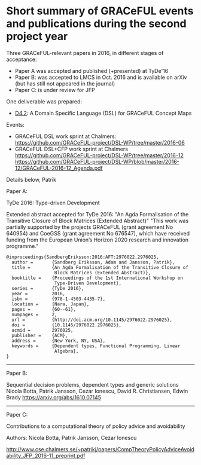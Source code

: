# Short summary of GRACeFUL events and publications during the second project year



Three GRACeFUL-relevant papers in 2016, in different stages of acceptance:
* Paper A was accepted and published (+presented) at TyDe'16
* Paper B: was accepted to LMCS in Oct. 2016 and is available on arXiv (but has still not appeared in the journal)
* Paper C: is under review for JFP

One deliverable was prepared:
* [D4.2](deliverables/d4.2/): A Domain Specific Language (DSL) for GRACeFUL Concept Maps

Events:
* GRACeFUL DSL work sprint at Chalmers:
  https://github.com/GRACeFUL-project/DSL-WP/tree/master/2016-06
* GRACeFUL DSL+CFP work sprint at Chalmers
  https://github.com/GRACeFUL-project/DSL-WP/tree/master/2016-12
  https://github.com/GRACeFUL-project/DSL-WP/blob/master/2016-12/GRACeFUL-2016-12_Agenda.pdf

Details below,
  Patrik


Paper A:

TyDe 2016: Type-driven Development

Extended abstract accepted for TyDe 2016: "An Agda Formalisation of the Transitive Closure of Block Matrices (Extended Abstract)"
"This work was partially supported by the projects GRACeFUL (grant agreement No 640954) and CoeGSS (grant agreement No 676547), which have received funding from the European Union’s Horizon 2020 research and innovation programme."

```
@inproceedings{SandbergEriksson:2016:AFT:2976022.2976025,
  author =       {Sandberg Eriksson, Adam and Jansson, Patrik},
  title =        {An Agda Formalisation of the Transitive Closure of
                  Block Matrices (Extended Abstract)},
  booktitle =    {Proceedings of the 1st International Workshop on
                  Type-Driven Development},
  series =       {TyDe 2016},
  year =         2016,
  isbn =         {978-1-4503-4435-7},
  location =     {Nara, Japan},
  pages =        {60--61},
  numpages =     2,
  url =          {http://doi.acm.org/10.1145/2976022.2976025},
  doi =          {10.1145/2976022.2976025},
  acmid =        2976025,
  publisher =    {ACM},
  address =      {New York, NY, USA},
  keywords =     {Dependent types, Functional Programming, Linear
                  Algebra},
}
```

----
Paper B:

Sequential decision problems, dependent types and generic solutions
Nicola Botta, Patrik Jansson, Cezar Ionescu, David R. Christiansen, Edwin Brady
  https://arxiv.org/abs/1610.07145


----
Paper C:

Contributions to a computational theory of policy advice and avoidability

Authors: Nicola Botta, Patrik Jansson, Cezar Ionescu

http://www.cse.chalmers.se/~patrikj/papers/CompTheoryPolicyAdviceAvoidability_JFP_2016-11_preprint.pdf
